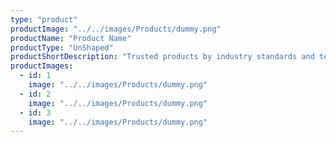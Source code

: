 ```yaml
---
type: "product"
productImage: "../../images/Products/dummy.png"
productName: "Product Name"
productType: "UnShaped"
productShortDescription: "Trusted products by industry standards and tested thouroghly"
productImages:
  - id: 1
    image: "../../images/Products/dummy.png"
  - id: 2
    image: "../../images/Products/dummy.png"
  - id: 3
    image: "../../images/Products/dummy.png"
---
```

